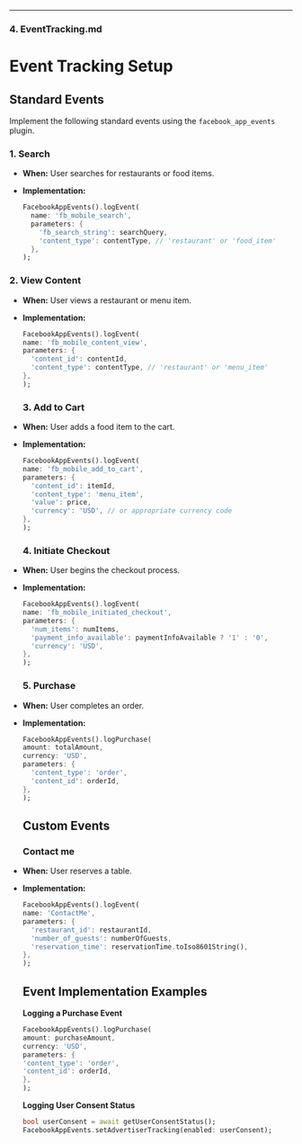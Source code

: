 ---

### **4. EventTracking.md**

# Event Tracking Setup

## Standard Events

Implement the following standard events using the `facebook_app_events` plugin.

### 1. Search

- **When:** User searches for restaurants or food items.
- **Implementation:**

  ```dart
  FacebookAppEvents().logEvent(
    name: 'fb_mobile_search',
    parameters: {
      'fb_search_string': searchQuery,
      'content_type': contentType, // 'restaurant' or 'food_item'
    },
  );
  ```

### 2. View Content

- **When:** User views a restaurant or menu item.
- **Implementation:**

  ```dart
  FacebookAppEvents().logEvent(
  name: 'fb_mobile_content_view',
  parameters: {
    'content_id': contentId,
    'content_type': contentType, // 'restaurant' or 'menu_item'
  },
  );
   ```
  ### 3. Add to Cart

- **When:** User adds a food item to the cart.
- **Implementation:**

  ```dart
  FacebookAppEvents().logEvent(
  name: 'fb_mobile_add_to_cart',
  parameters: {
    'content_id': itemId,
    'content_type': 'menu_item',
    'value': price,
    'currency': 'USD', // or appropriate currency code
  },
  );
   ```
  ### 4. Initiate Checkout

- **When:** User begins the checkout process.
- **Implementation:**

  ```dart
  FacebookAppEvents().logEvent(
  name: 'fb_mobile_initiated_checkout',
  parameters: {
    'num_items': numItems,
    'payment_info_available': paymentInfoAvailable ? '1' : '0',
    'currency': 'USD',
  },
  );
   ```
  ### 5. Purchase

- **When:** User completes an order.
- **Implementation:**

  ```dart
  FacebookAppEvents().logPurchase(
  amount: totalAmount,
  currency: 'USD',
  parameters: {
    'content_type': 'order',
    'content_id': orderId,
  },
  );
   ```

  ## Custom Events
  
    ### Contact me

- **When:** User reserves a table.
- **Implementation:**

  ```dart
  FacebookAppEvents().logEvent(
  name: 'ContactMe',
  parameters: {
    'restaurant_id': restaurantId,
    'number_of_guests': numberOfGuests,
    'reservation_time': reservationTime.toIso8601String(),
  },
  );
   ```

  ## Event Implementation Examples

  **Logging a Purchase Event**

    ```dart
  FacebookAppEvents().logPurchase(
  amount: purchaseAmount,
  currency: 'USD',
  parameters: {
    'content_type': 'order',
    'content_id': orderId,
  },
  );
  ```
    
  **Logging User Consent Status**
   ```dart
   bool userConsent = await getUserConsentStatus();
   FacebookAppEvents.setAdvertiserTracking(enabled: userConsent);
    ```
   

  

